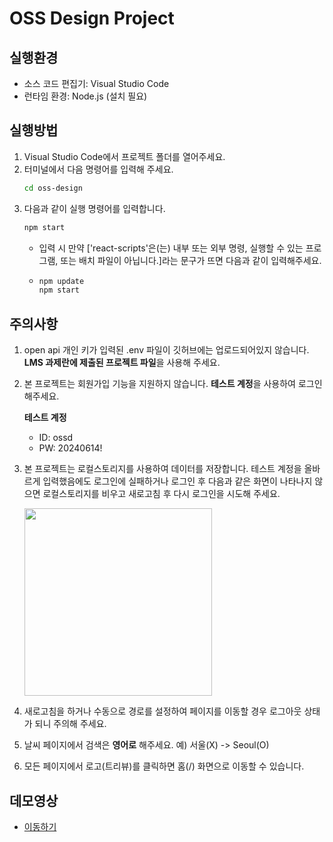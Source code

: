# OSS Design Project

## 실행환경
- 소스 코드 편집기: Visual Studio Code
- 런타임 환경: Node.js (설치 필요)

## 실행방법
1. Visual Studio Code에서 프로젝트 폴더를 열어주세요.
2. 터미널에서 다음 명령어를 입력해 주세요.
   ```bash
   cd oss-design
   ```
3. 다음과 같이 실행 명령어를 입력합니다.
   ```bash
   npm start
   ```
   - 입력 시 만약 ['react-scripts'은(는) 내부 또는 외부 명령, 실행할 수 있는 프로그램, 또는 배치 파일이 아닙니다.]라는 문구가 뜨면 다음과 같이 입력해주세요.
   - 
      ```bash
      npm update
      npm start
      ```  

## 주의사항
1. open api 개인 키가 입력된 .env 파일이 깃허브에는 업로드되어있지 않습니다. **LMS 과제란에 제출된 프로젝트 파일**을 사용해 주세요.
2. 본 프로젝트는 회원가입 기능을 지원하지 않습니다. **테스트 계정**을 사용하여 로그인해주세요.

   **테스트 계정**
   - ID: ossd
   - PW: 20240614!

3. 본 프로젝트는 로컬스토리지를 사용하여 데이터를 저장합니다. 테스트 계정을 올바르게 입력했음에도 로그인에 실패하거나 로그인 후 다음과 같은 화면이 나타나지 않으면 로컬스토리지를 비우고 새로고침 후 다시 로그인을 시도해 주세요.

   <img src="https://github.com/JJyen/oss-design/assets/129050370/ee6e92d2-934b-495e-807a-21e5298bfe70" width="300" height="300"/>

5. 새로고침을 하거나 수동으로 경로를 설정하여 페이지를 이동할 경우 로그아웃 상태가 되니 주의해 주세요.
6. 날씨 페이지에서 검색은 **영어로** 해주세요. 예) 서울(X) -> Seoul(O)
7. 모든 페이지에서 로고(트리뷰)를 클릭하면 홈(/) 화면으로 이동할 수 있습니다.

## 데모영상
   * [이동하기](https://drive.google.com/drive/folders/1-0EqKDY3rGhvdXDWcpiECbyUZqIxJJIw)
